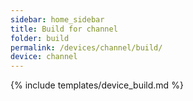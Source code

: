```yaml
---
sidebar: home_sidebar
title: Build for channel
folder: build
permalink: /devices/channel/build/
device: channel
---
```

{% include templates/device_build.md %}
